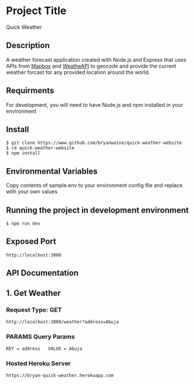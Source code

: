 # Project Title
Quick Weather

## Description
A weather forecast application created with Node.js and Express that uses APIs from [Mapbox](https://www.mapbox.com) and [WeatheAPI](https://www.weatherapi.com) to geocode and provide the current weather forcast for any provided location around the world.

## Requirments
For development, you will need to have Node.js and npm installed in your environment

## Install
    $ git clone https://www.github.com/bryanwaine/quick-weather-website
    $ cd quick-weather-website
    $ npm install
    
## Environmental Variables
Copy contents of sample.env to your environment config file and replace with your own values
  
## Running the project in development environment
    $ npm run dev
    
## Exposed Port
    http://localhost:3000
    
## API Documentation

## 1. Get Weather

### Request Type: GET
    http://localhost:3000/weather?address=Abuja
    
### PARAMS Query Params
    KEY = address   VALUE = Abuja
    
### Hosted Heroku Server
    https://bryan-quick-weather.herokuapp.com
